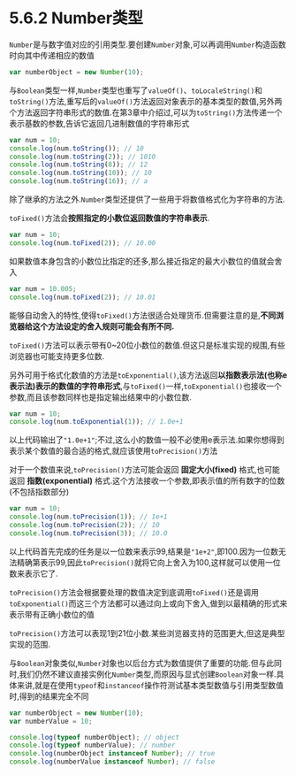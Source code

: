 # 5.6.2 Number类型

`Number`是与数字值对应的引用类型.要创建`Number`对象,可以再调用`Number`构造函数时向其中传递相应的数值

``` js .line-numbers
var numberObject = new Number(10);
```

与`Boolean`类型一样,`Number`类型也重写了`valueOf()`、`toLocaleString()`和`toString()`方法,重写后的`valueOf()`方法返回对象表示的基本类型的数值,另外两个方法返回字符串形式的数值.在第3章中介绍过,可以为`toString()`方法传递一个表示基数的参数,告诉它返回几进制数值的字符串形式

``` js .line-numbers
var num = 10;
console.log(num.toString()); // 10
console.log(num.toString(2)); // 1010
console.log(num.toString(8)); // 12
console.log(num.toString(10)); // 10
console.log(num.toString(16)); // a
```

除了继承的方法之外.`Number`类型还提供了一些用于将数值格式化为字符串的方法.

`toFixed()`方法会**按照指定的小数位返回数值的字符串表示**.

``` js .line-numbers
var num = 10;
console.log(num.toFixed(2)); // 10.00
```

如果数值本身包含的小数位比指定的还多,那么接近指定的最大小数位的值就会舍入

``` js .line-numbers
var num = 10.005;
console.log(num.toFixed(2)); // 10.01
```

能够自动舍入的特性,使得`toFixed()`方法很适合处理货币.但需要注意的是,**不同浏览器给这个方法设定的舍入规则可能会有所不同.**

`toFixed()`方法可以表示带有0~20位小数位的数值.但这只是标准实现的规围,有些浏览器也可能支持更多位数.

另外可用于格式化数值的方法是`toExponential()`,该方法返回**以指数表示法(也称e表示法)表示的数值的字符串形式**,与`toFixed()`一样,`toExponential()`也接收一个参数,而且该参数同样也是指定输出结果中的小数位数.

``` js .line-numbers
var num = 10;
console.log(num.toExponential(1)); // 1.0e+1
```

以上代码输出了`"1.0e+1"`;不过,这么小的数值一般不必使用e表示法.如果你想得到表示某个数值的最合适的格式,就应该使用`toPrecision()`方法

对于一个数值来说,`toPrecision()`方法可能会返回 **固定大小(fixed)** 格式,也可能返回 **指数(exponential)** 格式.这个方法接收一个参数,即表示值的所有数字的位数(不包括指数部分)

``` js .line-numbers
var num = 10;
console.log(num.toPrecision(1)); // 1e+1
console.log(num.toPrecision(2)); // 10
console.log(num.toPrecision(3)); // 10.0
```

以上代码首先完成的任务是以一位数来表示99,结果是`"1e+2"`,即100.因为一位数无法精确第表示99,因此`toPrecision()`就将它向上舍入为100,这样就可以使用一位数来表示它了.

`toPrecision()`方法会根据要处理的数值决定到底调用`toFixed()`还是调用`toExponential()`而这三个方法都可以通过向上或向下舍入,做到以最精确的形式来表示带有正确小数位的值

`toPrecision()`方法可以表现1到21位小数.某些浏览器支持的范围更大,但这是典型实现的范围.

与`Boolean`对象类似,`Number`对象也以后台方式为数值提供了重要的功能.但与此同时,我们仍然不建议直接实例化`Number`类型,而原因与显式创建`Boolean`对象一样.具体来讲,就是在使用`typeof`和`instanceof`操作符测试基本类型数值与引用类型数值时,得到的结果完全不同

``` js .line-numbers
var numberObject = new Number(10);
var numberValue = 10;

console.log(typeof numberObject); // object
console.log(typeof numberValue); // number
console.log(numberObject instanceof Number); // true
console.log(numberValue instanceof Number); // false
```
